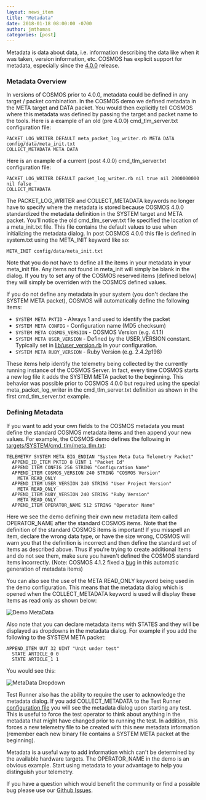 ```yaml
---
layout: news_item
title: "Metadata"
date: 2018-01-18 08:00:00 -0700
author: jmthomas
categories: [post]
---
```


Metadata is data about data, i.e. information describing the data like when it was taken, version information, etc. COSMOS has explicit support for metadata, especially since the [4.0.0]({{site.baseurl}}/news/2017/08/04/cosmos-4-0-0-released/) release.

### Metadata Overview

In versions of COSMOS prior to 4.0.0, metadata could be defined in any target / packet combination. In the COSMOS demo we defined metadata in the META target and DATA packet. You would then explicitly tell COSMOS where this metadata was defined by passing the target and packet name to the tools. Here is a example of an old (pre 4.0.0) cmd_tlm_server.txt configuration file:

```
PACKET_LOG_WRITER DEFAULT meta_packet_log_writer.rb META DATA config/data/meta_init.txt
COLLECT_METADATA META DATA
```

Here is an example of a current (post 4.0.0) cmd_tlm_server.txt configuration file:

```
PACKET_LOG_WRITER DEFAULT packet_log_writer.rb nil true nil 2000000000 nil false
COLLECT_METADATA
```

The PACKET_LOG_WRITER and COLLECT_METADATA keywords no longer have to specify where the metadata is stored because COSMOS 4.0.0 standardized the metadata definition in the SYSTEM target and META packet. You'll notice the old cmd_tlm_server.txt file specified the location of a meta_init.txt file. This file contains the default values to use when initializing the metadata dialog. In post COSMOS 4.0.0 this file is defined in system.txt using the META_INIT keyword like so:

```
META_INIT config/data/meta_init.txt
```

Note that you do not have to define all the items in your metadata in your meta_init file. Any items not found in meta_init will simply be blank in the dialog. If you try to set any of the COSMOS reserved items (defined below) they will simply be overriden with the COSMOS defined values.

If you do not define any metadata in your system (you don't declare the SYSTEM META packet), COSMOS will automatically define the following items:

- `SYSTEM META PKTID` - Always 1 and used to identify the packet
- `SYSTEM META CONFIG` - Configuration name (MD5 checksum)
- `SYSTEM META COSMOS_VERSION` - COSMOS Version (e.g. 4.1.1)
- `SYSTEM META USER_VERSION` - Defined by the USER_VERSION constant. Typically set in [lib/user_version.rb](https://github.com/BallAerospace/COSMOS/blob/cosmos4/demo/lib/user_version.rb) in your configuration.
- `SYSTEM META RUBY_VERSION` - Ruby Version (e.g. 2.4.2p198)

These items help identify the telemetry being collected by the currently running instance of the COSMOS Server. In fact, every time COSMOS starts a new log file it adds the SYSTEM META packet to the beginning. This behavior was possible prior to COSMOS 4.0.0 but required using the special meta_packet_log_writer in the cmd_tlm_server.txt definition as shown in the first cmd_tlm_server.txt example.

### Defining Metadata

If you want to add your own fields to the COSMOS metadata you must define the standard COSMOS metadata items and then append your new values. For example, the COSMOS demo defines the following in [targets/SYSTEM/cmd_tlm/meta_tlm.txt](https://github.com/BallAerospace/COSMOS/blob/cosmos4/demo/config/targets/SYSTEM/cmd_tlm/meta_tlm.txt):

```
TELEMETRY SYSTEM META BIG_ENDIAN "System Meta Data Telemetry Packet"
  APPEND_ID_ITEM PKTID 8 UINT 1 "Packet Id"
  APPEND_ITEM CONFIG 256 STRING "Configuration Name"
  APPEND_ITEM COSMOS_VERSION 240 STRING "COSMOS Version"
    META READ_ONLY
  APPEND_ITEM USER_VERSION 240 STRING "User Project Version"
    META READ_ONLY
  APPEND_ITEM RUBY_VERSION 240 STRING "Ruby Version"
    META READ_ONLY
  APPEND_ITEM OPERATOR_NAME 512 STRING "Operator Name"
```

Here we see the demo defining their own new metadata item called OPERATOR_NAME after the standard COSMOS items. Note that the definition of the standard COSMOS items is important! If you misspell an item, declare the wrong data type, or have the size wrong, COSMOS will warn you that the definition is incorrect and then define the standard set of items as described above. Thus if you're trying to create additional items and do not see them, make sure you haven't defined the COSMOS standard items incorrectly. (Note: COSMOS 4.1.2 fixed a [bug](https://github.com/BallAerospace/COSMOS/issues/690) in this automatic generation of metadata items)

You can also see the use of the META READ_ONLY keyword being used in the demo configuration. This means that the metadata dialog which is opened when the COLLECT_METADATA keyword is used will display these items as read only as shown below:

![Demo MetaData]({{site.baseurl}}/img/2017_12_13_metadata.png)

Also note that you can declare metadata items with STATES and they will be displayed as dropdowns in the metadata dialog. For example if you add the following to the SYSTEM META packet:

```
APPEND_ITEM UUT 32 UINT "Unit under test"
  STATE ARTICLE_0 0
  STATE ARTICLE_1 1
```

You would see this:

![MetaData Dropdown]({{site.baseurl}}/img/2017_12_13_metadata2.png)

Test Runner also has the ability to require the user to acknowledge the metadata dialog. If you add COLLECT_METADATA to the Test Runner [configuration file](https://github.com/BallAerospace/COSMOS/blob/cosmos4/demo/config/tools/test_runner/test_runner.txt) you will see the metadata dialog upon starting any test. This is useful to force the test operator to think about anything in the metadata that might have changed prior to running the test. In addition, this forces a new telemetry file to be created with this new metadata information (remember each new binary file contains a SYSTEM META packet at the beginning).

Metadata is a useful way to add information which can't be determined by the available hardware targets. The OPERATOR_NAME in the demo is an obvious example. Start using metadata to your advantage to help you distinguish your telemetry.

If you have a question which would benefit the community or find a possible bug please use our [Github Issues](https://github.com/BallAerospace/COSMOS/issues). 